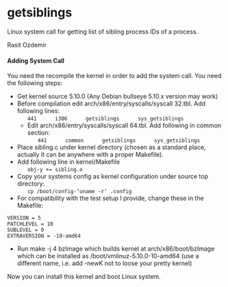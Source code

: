 # getsiblings

Linux system call for getting list of sibling process IDs of a process.

Rasit Ozdemir

#### Adding System Call
You need the recompile the kernel in order to add the system call. You need the following steps:
* Get kernel source 5.10.0 (Any Debian bullseye 5.10.x version may work)
* Before compilation edit arch/x86/entry/syscalls/syscall 32.tbl. Add following lines: <br />
&nbsp;&nbsp;&nbsp;&nbsp;&nbsp;&nbsp;```441      i386      getsiblings      sys_getsiblings```
  *  Edit arch/x86/entry/syscalls/syscall 64.tbl. Add following in common section: <br />
&nbsp;&nbsp;&nbsp;&nbsp;&nbsp;&nbsp;```441      common      getsiblings      sys_getsiblings```
* Place sibling.c under kernel directory (chosen as a standard place, actually it can be anywhere with a proper Makefile).
* Add following line in kernel/Makefile <br />
&nbsp;&nbsp;&nbsp;&nbsp;&nbsp;&nbsp;```obj-y += sibling.o```
* Copy your systems config as kernel configuration under source top directory: <br />
&nbsp;&nbsp;&nbsp;&nbsp;&nbsp;&nbsp;```cp /boot/config-‘uname -r‘ .config```
* For compatibility with the test setup I provide, change these in the Makefile:
```
VERSION = 5
PATCHLEVEL = 10
SUBLEVEL = 0
EXTRAVERSION = -10-amd64
```
* Run make -j 4 bzImage which builds kernel at arch/x86/boot/bzImage which can be installed as /boot/vmlinuz-5.10.0-10-amd64 (use a different name, i.e. add -newK not to loose your pretty kernel)

Now you can install this kernel and boot Linux system.

